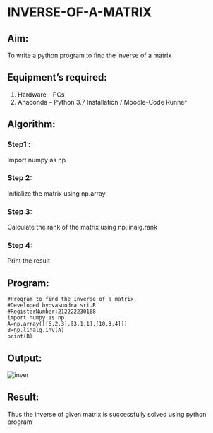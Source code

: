 # INVERSE-OF-A-MATRIX
## Aim:
To write a python program to find the inverse of a matrix
## Equipment’s required:
1. 	Hardware – PCs
2. 	Anaconda – Python 3.7 Installation / Moodle-Code Runner
## Algorithm:
### Step1 : 
Import numpy as np
### Step 2: 
Initialize the matrix using np.array
### Step 3: 
Calculate the rank of the matrix using np.linalg.rank
### Step 4: 
Print the result
## Program:
```
#Program to find the inverse of a matrix.
#Developed by:vasundra sri.R 
#RegisterNumber:212222230168
import numpy as np
A=np.array([[6,2,3],[3,1,1],[10,3,4]])
B=np.linalg.inv(A)
print(B)

```
## Output:

![inver](https://user-images.githubusercontent.com/119393983/226626408-9382df3b-62b6-4c97-a22a-49ec73be7ff5.png)

## Result:
Thus the inverse of given matrix is successfully solved using python program

